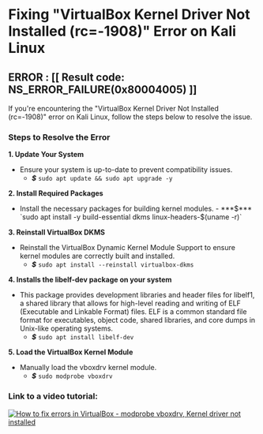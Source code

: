 # Fixing "VirtualBox Kernel Driver Not Installed (rc=-1908)" Error on Kali Linux

## ERROR : [[ Result code: NS_ERROR_FAILURE(0x80004005) ]]

If you're encountering the "VirtualBox Kernel Driver Not Installed (rc=-1908)" error on Kali Linux, follow the steps below to resolve the issue.

### Steps to Resolve the Error

**1. Update Your System**
  - Ensure your system is up-to-date to prevent compatibility issues.
      - ***$***  `sudo apt update && sudo apt upgrade -y`

**2. Install Required Packages**
- Install the necessary packages for building kernel modules.
      - ***$*** `sudo apt install -y build-essential dkms linux-headers-$(uname -r)`

**3. Reinstall VirtualBox DKMS**
- Reinstall the VirtualBox Dynamic Kernel Module Support to ensure kernel modules are correctly built and installed.
     - ***$*** `sudo apt install --reinstall virtualbox-dkms`

**4. Installs the libelf-dev package on your system**
- This package provides development libraries and header files for libelf1, a shared library that allows for high-level reading and writing of ELF (Executable and Linkable Format) files. ELF is a common standard file format for executables, object code, shared libraries, and core dumps in Unix-like operating systems. 
     - ***$*** `sudo apt install libelf-dev`

**5. Load the VirtualBox Kernel Module**
- Manually load the vboxdrv kernel module.
     - ***$*** `sudo modprobe vboxdrv`





### Link to a video tutorial:
[![How to fix errors in VirtualBox - modprobe vboxdrv, Kernel driver not installed](https://img.youtube.com/vi/AKAq2LGu_zs/0.jpg)](https://www.youtube.com/watch?v=AKAq2LGu_zs)
 
